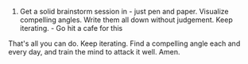 1. Get a solid brainstorm session in - just pen and paper. Visualize compelling angles. Write them all down without judgement. Keep iterating. - Go hit a cafe for this

That's all you can do. Keep iterating. Find a compelling angle each and every day, and train the mind to attack it well. Amen.